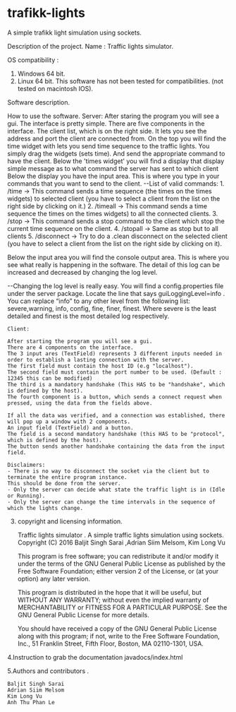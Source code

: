 # trafikk-lights
A simple trafikk light simulation using sockets.

Description of the project. 
Name : Traffic lights simulator.

OS compatibility : 
1. Windows 64 bit. 
2. Linux 64 bit.
       This software has not been tested for compatibilities. (not tested on macintosh IOS).


Software description.

How to use the software.
	Server:
	After staring the program you will see a gui.
	The interface is pretty simple. There are five components in the interface.
The client list, which is on the right side. It lets you see the address and port the client are connected from.
On the top you will find the time widget with lets you send time sequence to the traffic lights. You simply drag the widgets (sets time). And send the appropriate command to have the client.
Below the 'times widget' you will find a display that display simple message as to what command the server has sent to which client
Below the display you have the input area. This is where you type in your commands that you want to send to the client.
--List of valid commands:
		1. /time → This command sends a time sequence (the times on the times widgets) to selected client (you have to select a client from the list on the right side by clicking on it.)
		2. /timeall → This command sends a time sequence the times on the times widgets)  to all the connected clients. 
		3. /stop → This command sends a stop command to the client which stop the current time sequence on the client. 
		4. /stopall → Same as stop but to all clients
		5. /disconnect → Try to do a .clean disconnect on the selected client (you have to select a client from the list on the right side by clicking on it).



Below the input area you will find the console output area. This is where you see what really is happening in the software. The detail of this log can be increased and decreased by changing the log level. 

--Changing the log level is really easy. You will find a config.properties file under the server package. Locate the line that says  guiLoggingLevel=info . You can replace “info” to any other level from the following list: severe,warning, info, config, fine, finer, finest. Where severe is the least detailed and finest is the most detailed log respectively. 



	Client:

	After starting the program you will see a gui.
	There are 4 components on the interface.
	The 3 input ares (TextField) represents 3 different inputs needed in order to establish a lasting connection with the server.
	The first field must contain the host ID (e.g "localhost").
	The second field must contain the port number to be used. (Default : 12345 this can be modified)
	The third is a mandatory handshake (This HAS to be "handshake", which is defined by the host).
	The fourth component is a button, which sends a connect request when pressed, using the data from the fields above.

	If all the data was verified, and a connection was established, there will pop up a window with 2 components.
	An input field (TextField) and a button.
	The field is a second mandatory handshake (this HAS to be "protocol", which is defined by the host).
	The button sends another handshake containing the data from the input field.

	Disclaimers:
	- There is no way to disconnect the socket via the client but to terminate the entire program instance.
	This should be done from the server.
	- Only the server can decide what state the traffic light is in (Idle or Running).
	- Only the server can change the time intervals in the sequence of which the lights change.



3. copyright and licensing information.


    Traffic lights simulator . A simple traffic lights simulation using sockets.
    Copyright (C) 2016 Baljit Singh Sarai ,Adrian Siim Melsom, Kim Long Vu

    This program is free software; you can redistribute it and/or
    modify it under the terms of the GNU General Public License
    as published by the Free Software Foundation; either version 2
    of the License, or (at your option) any later version.

    This program is distributed in the hope that it will be useful,
    but WITHOUT ANY WARRANTY; without even the implied warranty of
    MERCHANTABILITY or FITNESS FOR A PARTICULAR PURPOSE.  See the
    GNU General Public License for more details.

    You should have received a copy of the GNU General Public License
    along with this program; if not, write to the Free Software
    Foundation, Inc., 51 Franklin Street, Fifth Floor, Boston, MA  02110-1301, USA.


4.Instruction to grab the documentation
    javadocs/index.html 

5.Authors and contributors .
    
    Baljit Singh Sarai
    Adrian Siim Melsom
    Kim Long Vu
    Anh Thu Phan Le
